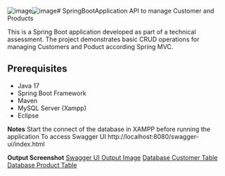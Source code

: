 ![image](https://github.com/user-attachments/assets/cdf8f66b-640a-4c60-8b77-be7a52abee8c)![image](https://github.com/user-attachments/assets/99a9c8e0-dd50-4ff5-bf42-4b2581ddd2a9)# SpringBootApplication
API to manage Customer and Products

This is a Spring Boot application developed as part of a technical assessment. The project demonstrates basic CRUD operations for managing Customers and Poduct according Spring MVC.

## Prerequisites
- Java 17
- Spring Boot Framework
- Maven
- MySQL Server (Xampp)
- Eclipse

**Notes**
Start the connect of the database in XAMPP before running the application
To access Swagger UI 
http://localhost:8080/swagger-ui/index.html

**Output Screenshot**
[Swagger UI Output Image](https://github.com/user-attachments/assets/051fa47f-35f7-43a3-9242-b07b6f7d29e0)
[Database Customer Table](https://github.com/user-attachments/assets/e05417cb-5b52-47ca-91e4-24de4c49011c)
[Database Product Table](https://github.com/user-attachments/assets/cfd43ccd-fe7c-455f-95e1-42f0bf9d2a38)


